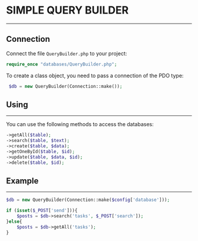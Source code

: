 # SIMPLE QUERY BUILDER
___
## Connection
Connect the file `QueryBuilder.php` to your project:
```php
require_once "databases/QueryBuilder.php";
```
To create a class object, you need to pass a connection of the PDO type:
```php
 $db = new QueryBuilder(Connection::make());
```
## Using 
___
You can use the following methods  to access the databases:
```php
->getAll($table);
->search($table, $text);
->create($table, $data);
->getOneById($table, $id);
->update($table, $data, $id);
->delete($table, $id);
```
## Example
___
```php
$db = new QueryBuilder(Connection::make($config['database']));

if (isset($_POST['send'])){
    $posts = $db->search('tasks', $_POST['search']);
}else{
    $posts = $db->getAll('tasks');
}
```